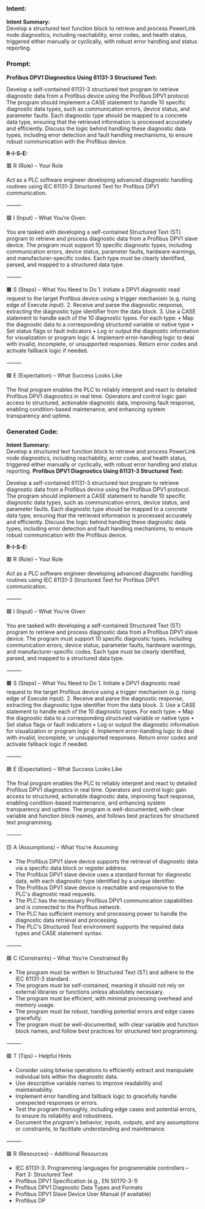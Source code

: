 ### Intent:
**Intent Summary:**  
Develop a structured text function block to retrieve and process PowerLink node diagnostics, including reachability, error codes, and health status, triggered either manually or cyclically, with robust error handling and status reporting.

### Prompt:
**Profibus DPV1 Diagnostics Using 61131-3 Structured Text:**

Develop a self-contained 61131-3 structured text program to retrieve diagnostic data from a Profibus device using the Profibus DPV1 protocol. The program should implement a CASE statement to handle 10 specific diagnostic data types, such as communication errors, device status, and parameter faults. Each diagnostic type should be mapped to a concrete data type, ensuring that the retrieved information is processed accurately and efficiently. Discuss the logic behind handling these diagnostic data types, including error detection and fault handling mechanisms, to ensure robust communication with the Profibus device.

**R-I-S-E:**

🟥 R (Role) – Your Role

Act as a PLC software engineer developing advanced diagnostic handling routines using IEC 61131-3 Structured Text for Profibus DPV1 communication.

⸻

🟩 I (Input) – What You’re Given

You are tasked with developing a self-contained Structured Text (ST) program to retrieve and process diagnostic data from a Profibus DPV1 slave device. The program must support 10 specific diagnostic types, including communication errors, device status, parameter faults, hardware warnings, and manufacturer-specific codes. Each type must be clearly identified, parsed, and mapped to a structured data type.

⸻

🟧 S (Steps) – What You Need to Do
	1.	Initiate a DPV1 diagnostic read request to the target Profibus device using a trigger mechanism (e.g. rising edge of Execute input).
	2.	Receive and parse the diagnostic response, extracting the diagnostic type identifier from the data block.
	3.	Use a CASE statement to handle each of the 10 diagnostic types. For each type:
	•	Map the diagnostic data to a corresponding structured variable or native type
	•	Set status flags or fault indicators
	•	Log or output the diagnostic information for visualization or program logic
	4.	Implement error-handling logic to deal with invalid, incomplete, or unsupported responses. Return error codes and activate fallback logic if needed.

⸻

🟦 E (Expectation) – What Success Looks Like

The final program enables the PLC to reliably interpret and react to detailed Profibus DPV1 diagnostics in real time. Operators and control logic gain access to structured, actionable diagnostic data, improving fault response, enabling condition-based maintenance, and enhancing system transparency and uptime.

### Generated Code:
**Intent Summary:**  
Develop a structured text function block to retrieve and process PowerLink node diagnostics, including reachability, error codes, and health status, triggered either manually or cyclically, with robust error handling and status reporting.
**Profibus DPV1 Diagnostics Using 61131-3 Structured Text:**

Develop a self-contained 61131-3 structured text program to retrieve diagnostic data from a Profibus device using the Profibus DPV1 protocol. The program should implement a CASE statement to handle 10 specific diagnostic data types, such as communication errors, device status, and parameter faults. Each diagnostic type should be mapped to a concrete data type, ensuring that the retrieved information is processed accurately and efficiently. Discuss the logic behind handling these diagnostic data types, including error detection and fault handling mechanisms, to ensure robust communication with the Profibus device.

**R-I-S-E:**

🟥 R (Role) – Your Role

Act as a PLC software engineer developing advanced diagnostic handling routines using IEC 61131-3 Structured Text for Profibus DPV1 communication.

⸻

🟩 I (Input) – What You’re Given

You are tasked with developing a self-contained Structured Text (ST) program to retrieve and process diagnostic data from a Profibus DPV1 slave device. The program must support 10 specific diagnostic types, including communication errors, device status, parameter faults, hardware warnings, and manufacturer-specific codes. Each type must be clearly identified, parsed, and mapped to a structured data type.

⸻

🟧 S (Steps) – What You Need to Do
	1.	Initiate a DPV1 diagnostic read request to the target Profibus device using a trigger mechanism (e.g. rising edge of Execute input).
	2.	Receive and parse the diagnostic response, extracting the diagnostic type identifier from the data block.
	3.	Use a CASE statement to handle each of the 10 diagnostic types. For each type:
	•	Map the diagnostic data to a corresponding structured variable or native type
	•	Set status flags or fault indicators
	•	Log or output the diagnostic information for visualization or program logic
	4.	Implement error-handling logic to deal with invalid, incomplete, or unsupported responses. Return error codes and activate fallback logic if needed.

⸻

🟦 E (Expectation) – What Success Looks Like

The final program enables the PLC to reliably interpret and react to detailed Profibus DPV1 diagnostics in real time. Operators and control logic gain access to structured, actionable diagnostic data, improving fault response, enabling condition-based maintenance, and enhancing system transparency and uptime. The program is well-documented, with clear variable and function block names, and follows best practices for structured text programming.

⸻

🟨 A (Assumptions) – What You’re Assuming

- The Profibus DPV1 slave device supports the retrieval of diagnostic data via a specific data block or register address.
- The Profibus DPV1 slave device uses a standard format for diagnostic data, with each diagnostic type identified by a unique identifier.
- The Profibus DPV1 slave device is reachable and responsive to the PLC's diagnostic read requests.
- The PLC has the necessary Profibus DPV1 communication capabilities and is connected to the Profibus network.
- The PLC has sufficient memory and processing power to handle the diagnostic data retrieval and processing.
- The PLC's Structured Text environment supports the required data types and CASE statement syntax.

⸻

🟩 C (Constraints) – What You’re Constrained By

- The program must be written in Structured Text (ST) and adhere to the IEC 61131-3 standard.
- The program must be self-contained, meaning it should not rely on external libraries or functions unless absolutely necessary.
- The program must be efficient, with minimal processing overhead and memory usage.
- The program must be robust, handling potential errors and edge cases gracefully.
- The program must be well-documented, with clear variable and function block names, and follow best practices for structured text programming.

⸻

🟩 T (Tips) – Helpful Hints

- Consider using bitwise operations to efficiently extract and manipulate individual bits within the diagnostic data.
- Use descriptive variable names to improve readability and maintainability.
- Implement error handling and fallback logic to gracefully handle unexpected responses or errors.
- Test the program thoroughly, including edge cases and potential errors, to ensure its reliability and robustness.
- Document the program's behavior, inputs, outputs, and any assumptions or constraints, to facilitate understanding and maintenance.

⸻

🟩 R (Resources) – Additional Resources

- IEC 61131-3: Programming languages for programmable controllers – Part 3: Structured Text
- Profibus DPV1 Specification (e.g., EN 50170-3-1)
- Profibus DPV1 Diagnostic Data Types and Formats
- Profibus DPV1 Slave Device User Manual (if available)
- Profibus DP
